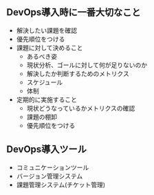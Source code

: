 ## DevOps導入時に一番大切なこと

- 解決したい課題を確認
- 優先順位をつける
- 課題に対して決めること
  - あるべき姿
  - 現状分析、ゴールに対して何が足りないのか
  - 解決したか判断するためのメトリクス
  - スケジュール
  - 体制
- 定期的に実施すること
  - 現状どうなっているかメトリクスの確認
  - 課題の棚卸
  - 優先順位をつける

## DevOps導入ツール

- コミュニケーションツール
- バージョン管理システム
- 課題管理システム(チケット管理)

